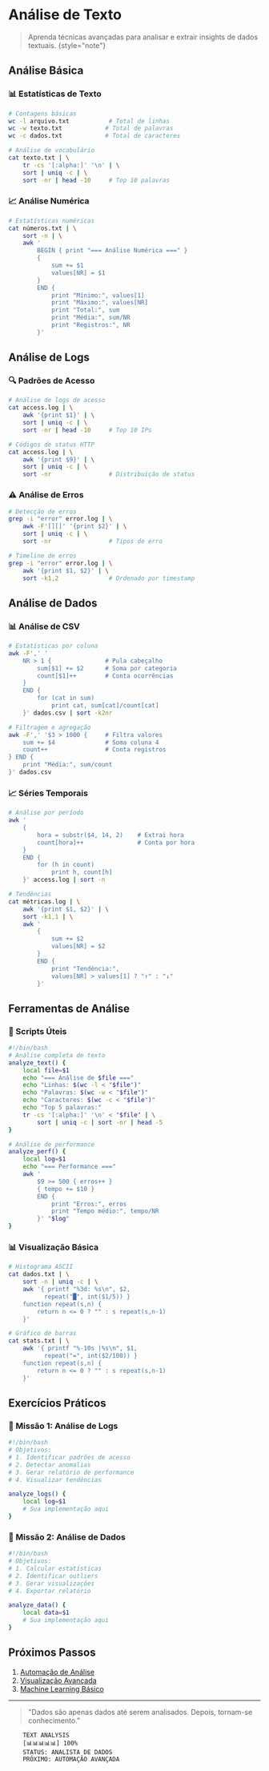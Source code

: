 # Análise de Texto 

> Aprenda técnicas avançadas para analisar e extrair insights de dados textuais.
> {style="note"}

## Análise Básica

### 📊 Estatísticas de Texto
```bash
# Contagens básicas
wc -l arquivo.txt           # Total de linhas
wc -w texto.txt            # Total de palavras
wc -c dados.txt            # Total de caracteres

# Análise de vocabulário
cat texto.txt | \
    tr -cs '[:alpha:]' '\n' | \
    sort | uniq -c | \
    sort -nr | head -10     # Top 10 palavras
```

### 📈 Análise Numérica
```bash
# Estatísticas numéricas
cat números.txt | \
    sort -n | \
    awk '
        BEGIN { print "=== Análise Numérica ===" }
        { 
            sum += $1
            values[NR] = $1 
        }
        END {
            print "Mínimo:", values[1]
            print "Máximo:", values[NR]
            print "Total:", sum
            print "Média:", sum/NR
            print "Registros:", NR
        }'
```

## Análise de Logs

### 🔍 Padrões de Acesso
```bash
# Análise de logs de acesso
cat access.log | \
    awk '{print $1}' | \
    sort | uniq -c | \
    sort -nr | head -10     # Top 10 IPs

# Códigos de status HTTP
cat access.log | \
    awk '{print $9}' | \
    sort | uniq -c | \
    sort -nr                # Distribuição de status
```

### ⚠️ Análise de Erros
```bash
# Detecção de erros
grep -i "error" error.log | \
    awk -F'[][]' '{print $2}' | \
    sort | uniq -c | \
    sort -nr                # Tipos de erro

# Timeline de erros
grep -i "error" error.log | \
    awk '{print $1, $2}' | \
    sort -k1,2              # Ordenado por timestamp
```

## Análise de Dados

### 📊 Análise de CSV
```bash
# Estatísticas por coluna
awk -F',' '
    NR > 1 {               # Pula cabeçalho
        sum[$1] += $2      # Soma por categoria
        count[$1]++        # Conta ocorrências
    }
    END {
        for (cat in sum)
            print cat, sum[cat]/count[cat]
    }' dados.csv | sort -k2nr

# Filtragem e agregação
awk -F',' '$3 > 1000 {     # Filtra valores
    sum += $4              # Soma coluna 4
    count++                # Conta registros
} END {
    print "Média:", sum/count
}' dados.csv
```

### 📈 Séries Temporais
```bash
# Análise por período
awk '
    {
        hora = substr($4, 14, 2)    # Extrai hora
        count[hora]++               # Conta por hora
    }
    END {
        for (h in count)
            print h, count[h]
    }' access.log | sort -n

# Tendências
cat métricas.log | \
    awk '{print $1, $2}' | \
    sort -k1,1 | \
    awk '
        {
            sum += $2
            values[NR] = $2
        }
        END {
            print "Tendência:", 
            values[NR] > values[1] ? "↑" : "↓"
        }'
```

## Ferramentas de Análise

### 🔧 Scripts Úteis
```bash
#!/bin/bash
# Análise completa de texto
analyze_text() {
    local file=$1
    echo "=== Análise de $file ==="
    echo "Linhas: $(wc -l < "$file")"
    echo "Palavras: $(wc -w < "$file")"
    echo "Caracteres: $(wc -c < "$file")"
    echo "Top 5 palavras:"
    tr -cs '[:alpha:]' '\n' < "$file" | \
        sort | uniq -c | sort -nr | head -5
}

# Análise de performance
analyze_perf() {
    local log=$1
    echo "=== Performance ==="
    awk '
        $9 >= 500 { erros++ }
        { tempo += $10 }
        END {
            print "Erros:", erros
            print "Tempo médio:", tempo/NR
        }' "$log"
}
```

### 📊 Visualização Básica
```bash
# Histograma ASCII
cat dados.txt | \
    sort -n | uniq -c | \
    awk '{ printf "%3d: %s\n", $2, 
          repeat("█", int($1/5)) }
    function repeat(s,n) {
        return n <= 0 ? "" : s repeat(s,n-1)
    }'

# Gráfico de barras
cat stats.txt | \
    awk '{ printf "%-10s |%s\n", $1,
          repeat("=", int($2/100)) }
    function repeat(s,n) {
        return n <= 0 ? "" : s repeat(s,n-1)
    }'
```

## Exercícios Práticos

### 🎯 Missão 1: Análise de Logs
```bash
#!/bin/bash
# Objetivos:
# 1. Identificar padrões de acesso
# 2. Detectar anomalias
# 3. Gerar relatório de performance
# 4. Visualizar tendências

analyze_logs() {
    local log=$1
    # Sua implementação aqui
}
```

### 🎯 Missão 2: Análise de Dados
```bash
#!/bin/bash
# Objetivos:
# 1. Calcular estatísticas
# 2. Identificar outliers
# 3. Gerar visualizações
# 4. Exportar relatório

analyze_data() {
    local data=$1
    # Sua implementação aqui
}
```

## Próximos Passos

1. [Automação de Análise](text-processing-automation.md)
2. [Visualização Avançada](data-visualization.md)
3. [Machine Learning Básico](basic-ml.md)

---

> "Dados são apenas dados até serem analisados. Depois, tornam-se conhecimento."

```ascii
    TEXT ANALYSIS
    [📊📊📊📊📊] 100%
    STATUS: ANALISTA DE DADOS
    PRÓXIMO: AUTOMAÇÃO AVANÇADA
```